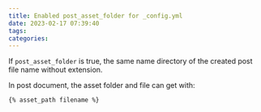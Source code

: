 ```yaml
---
title: Enabled post_asset_folder for _config.yml
date: 2023-02-17 07:39:40
tags:
categories:
---
```

If `post_asset_folder` is true,  the same name directory of the created post file name without extension.
<!-- more -->
In post document, the asset folder and file can get with:
```njk
{% asset_path filename %}
```